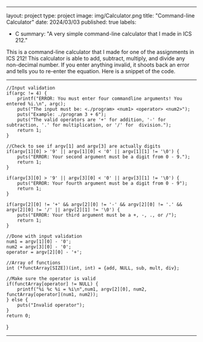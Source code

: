 ---
layout: project
type: project
image: img/Calculator.png
title: "Command-line Calculator"
date: 2024/03/03
published: true
labels:
  - C
summary: "A very simple command-line calculator that I made in ICS 212."

This is a command-line calculator that I made for one of the assignments in ICS 212! This calculator is able to add, subtract, multiply, and divide any non-decimal number. If you enter anything invalid, it shoots back an error and tells you to re-enter the equation. Here is a snippet of the code.

-------------------------------------------------------------------------------------------------------------------------------------------------------

    //Input validation
    if(argc != 4) {
        printf("ERROR: You must enter four commandline arguments! You entered %i.\n", argc);
        puts("The input must be: <./program> <num1> <operator> <num2>");
        puts("Example: ./program 3 + 6");
        puts("The valid operators are '+' for addition, '-' for subtraction, '.' for multiplication, or '/' for  division.");
        return 1;
    }

    //Check to see if argv[1] and argv[3] are actually digits
    if(argv[1][0] > '9' || argv[1][0] < '0' || argv[1][1] != '\0') {
        puts("ERROR: Your second argument must be a digit from 0 - 9.");
        return 1;
    }

    if(argv[3][0] > '9' || argv[3][0] < '0' || argv[3][1] != '\0') {
        puts("ERROR: Your fourth argument must be a digit from 0 - 9");
        return 1;
    }

    if(argv[2][0] != '+' && argv[2][0] != '-' && argv[2][0] != '.' && argv[2][0] != '/' || argv[2][1] != '\0') {
        puts("ERROR: Your third argument must be a +, -, ., or /");
        return 1;
    }

    //Done with input validation
    num1 = argv[1][0] - '0';
    num2 = argv[3][0] - '0';
    operator = argv[2][0] - '+';

    //Array of functions
    int (*functArray[SIZE])(int, int) = {add, NULL, sub, mult, div};
 
    //Make sure the operator is valid
    if(functArray[operator] != NULL) {
        printf("%i %c %i = %i\n",num1, argv[2][0], num2, functArray[operator](num1, num2));
    } else {
        puts("Invalid operator");
    }    
    return 0;
}

-------------------------------------------------------------------------------------------------------------------------------------------------------
